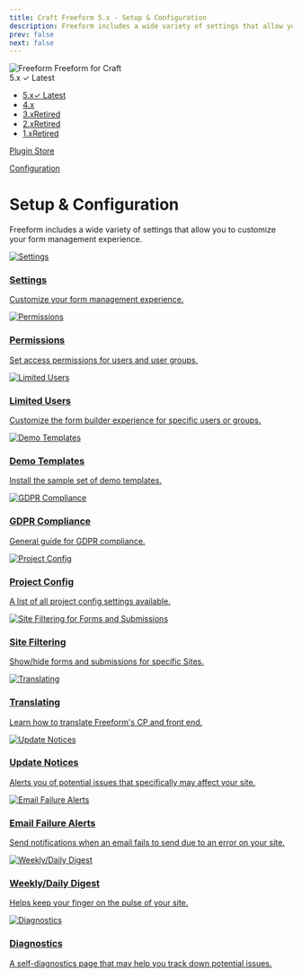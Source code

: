```yaml
---
title: Craft Freeform 5.x - Setup & Configuration
description: Freeform includes a wide variety of settings that allow you to customize your form management experience.
prev: false
next: false
---
```


<meta property="og:image" content="https://docs.solspace.com/extras/social/craft/freeform/freeform.png" />

<div id="pr-heading">
    <img src="https://docs.solspace.com/extras/icons/products/freeform-icon.png" alt="Freeform" class="pr-image">
    <span class="pr-name">Freeform</span>
    <span class="pr-category">for Craft</span>
    <div class="pr-v-wrapper">
        <div class="pr-v">
            <span class="pr-v-v">5.x</span>
            <span class="pr-v-type pr-latest">✓ Latest</span>
            <span class="pr-v-arrow arrow down"></span>
        </div>
        <ul class="pr-v-list">
            <li><a href="/craft/freeform/v5/">5.x<span class="pr-v-type pr-latest">✓ Latest</span></a></li>
            <li><a href="/craft/freeform/v4/">4.x</a></li>
            <li><a href="/craft/freeform/v3/">3.x<span class="pr-v-type pr-retired">Retired</span></a></li>
            <li><a href="/craft/freeform/v2/">2.x<span class="pr-v-type pr-retired">Retired</span></a></li>
            <li><a href="/craft/freeform/v1/">1.x<span class="pr-v-type pr-retired">Retired</span></a></li>
        </ul>
    </div>
    <div class="pr-buy">
        <a href="https://plugins.craftcms.com/freeform" class="button button-blue"><span class="external-url">Plugin Store</span></a>
    </div>
</div>

<span class="page-section"><a href="/craft/freeform/v5/configuration/">Configuration</a></span>

# Setup & Configuration

<div class="hero-lead">

Freeform includes a wide variety of settings that allow you to customize your form management experience.

</div>

<div class="menu-grid">
    <a href="./settings/" class="menu-box">
        <img src="../../../../images/icons/config-page.png" alt="Settings">
        <div class="menu-grid-text">
            <h3>Settings</h3>
            <p>Customize your form management experience.</p>
        </div>
    </a>
    <a href="./permissions/" class="menu-box">
        <img src="../../../../images/icons/keys.png" alt="Permissions">
        <div class="menu-grid-text">
            <h3>Permissions</h3>
            <p>Set access permissions for users and user groups.</p>
        </div>
    </a>
    <a href="./limited-users/" class="menu-box">
        <img src="../../../../images/icons/padlock.png" alt="Limited Users">
        <div class="menu-grid-text">
            <h3>Limited Users <Badge type="feature" text="New!" /></h3>
            <p>Customize the form builder experience for specific users or groups.</p>
        </div>
    </a>
    <a href="./demo-templates/" class="menu-box">
        <img src="../../../../images/icons/starter-templates.png" alt="Demo Templates">
        <div class="menu-grid-text">
            <h3>Demo Templates</h3>
            <p>Install the sample set of demo templates.</p>
        </div>
    </a>
    <a href="./gdpr-compliance/" class="menu-box">
        <img src="../../../../images/icons/gdpr.png" alt="GDPR Compliance">
        <div class="menu-grid-text">
            <h3>GDPR Compliance</h3>
            <p>General guide for GDPR compliance.</p>
        </div>
    </a>
    <a href="./project-config/" class="menu-box">
        <img src="../../../../images/icons/document-gear.png" alt="Project Config">
        <div class="menu-grid-text">
            <h3>Project Config</h3>
            <p>A list of all project config settings available.</p>
        </div>
    </a>
    <a href="./sites/" class="menu-box">
        <img src="../../../../images/icons/world.png" alt="Site Filtering for Forms and Submissions">
        <div class="menu-grid-text">
            <h3>Site Filtering <Badge type="feature" text="New!" /></h3>
            <p>Show/hide forms and submissions for specific Sites.</p>
        </div>
    </a>
    <a href="./translating/" class="menu-box">
        <img src="../../../../images/icons/translation.png" alt="Translating">
        <div class="menu-grid-text">
            <h3>Translating</h3>
            <p>Learn how to translate Freeform's CP and front end.</p>
        </div>
    </a>
    <a href="./notices-alerts/#update-notices-announcements" class="menu-box">
        <img src="../../../../images/icons/update-notification.png" alt="Update Notices">
        <div class="menu-grid-text">
            <h3>Update Notices</h3>
            <p>Alerts you of potential issues that specifically may affect your site.</p>
        </div>
    </a>
    <a href="./notices-alerts/#email-failure-alerts" class="menu-box">
        <img src="../../../../images/icons/alert.png" alt="Email Failure Alerts">
        <div class="menu-grid-text">
            <h3>Email Failure Alerts</h3>
            <p>Send notifications when an email fails to send due to an error on your site.</p>
        </div>
    </a>
    <a href="./notices-alerts/#weekly-daily-digests" class="menu-box">
        <img src="../../../../images/icons/email-report.png" alt="Weekly/Daily Digest">
        <div class="menu-grid-text">
            <h3>Weekly/Daily Digest</h3>
            <p>Helps keep your finger on the pulse of your site.</p>
        </div>
    </a>
    <a href="./diagnostics/" class="menu-box">
        <img src="../../../../images/icons/review.png" alt="Diagnostics">
        <div class="menu-grid-text">
            <h3>Diagnostics</h3>
            <p>A self-diagnostics page that may help you track down potential issues.</p>
        </div>
    </a>
</div>